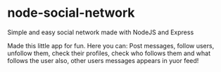 # node-social-network
Simple and easy social network made with NodeJS and Express

Made this little app for fun. Here you can: Post messages, follow users, unfollow them, check their profiles, check who follows them and what follows the user also, other users messages appears in yuor feed!
